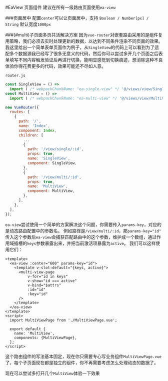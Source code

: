 #EaView 页面组件
建议在所有一级路由页面使用`ea-view`

###页面居中
配置`center`可以让页面居中，支持 `Boolean / Number[px] / String` 默认宽度`1000px`

<slot name="center"></slot>

###(#multi)子页面多页共活解决方案
因为`vue-router`对嵌套路由采用的是组件复用策略，我们必须去实时处理更新的数据，以达到不同条件渲染不同页面的效果。
我这里给出一个简单表单页面作为例子，从`SingleView`的代码上可以看到为了适配多个数据源我已经写了很多无意义的代码，然后你可以尝试多开几个页面之后表单填写不同内容触发验证后再进行切换，能明显感觉到切换痕迹，想消除这种不良体验你得花费更多的代码，效果可能还不尽如人意。

`router.js`
```javascript
const SingleView = () =>
  import ( /* webpackChunkName: "ea-single-view" */ '@/views/view/SingleView.vue');
const MultiView = () =>
  import ( /* webpackChunkName: "ea-multi-view" */ '@/views/view/MultiView.vue');

new VueRouter({
  routes: [
    {
      path: '/',
      name: 'Index',
      component: Index,
      children: [
        ...
        {
          path: '/view/single/:id',
          props: true,
          name: 'SingleView',
          component: SingleView,
        },
        {
          path: '/view/multi/:id',
          props: true,
          name: 'MultiView',
          component: MultiView,
        },
      ],
    },
  ],
});
```
<slot name="single"></slot>

`ea-view`尝试使用一个简单的方案解决这个问题，你需要传入`params-key`，对应的是动态路由配置中的参数名。
例如路径是`/view/multi/:id`，那`params-key="id"`
传入这个参数后`ea-view`会捕获匹配路由中的这个参数，维护成一个数组，通过作用域插槽的`keys`参数暴露出来，并把当前激活项暴露为`active`。
我们可以这样使用它们：
```
<template>
  <ea-view :center="600" params-key="id">
    <template v-slot:default="{keys, active}">
      <multi-view-page
          v-for="id in keys"
          v-show="id === active"
          v-bind="$attrs"
          :id="id"
          :key="id"
      />
    </template>
  </ea-view>
</template>
<script>
  import MultiViewPage from './MultiViewPage.vue';

  export default {
    name: 'MultiView',
    components: {MultiViewPage},
  };
</script>
```
这个路由组件的写法基本固定，现在你只需要专心写业务组件`MultiViewPage.vue`了，每个子页面现在都是独立的组件，你不再需要考虑怎么处理动态的数据了。

现在可以尝试多打开几个`MultiView`体验一下效果

<slot name="multi"></slot>

<slot name="table"></slot>